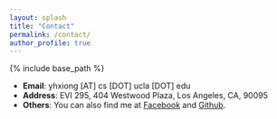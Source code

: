 ```yaml
---
layout: splash
title: "Contact"
permalink: /contact/
author_profile: true
---
```


{% include base_path %}

- **Email**: yhxiong [AT] cs [DOT] ucla [DOT] edu
- **Address**: EVI 295, 404 Westwood Plaza, Los Angeles, CA, 90095
- **Others**: You can also find me at [Facebook](https://www.facebook.com/xiongyh) and [Github](https://github.com/xyh97).
